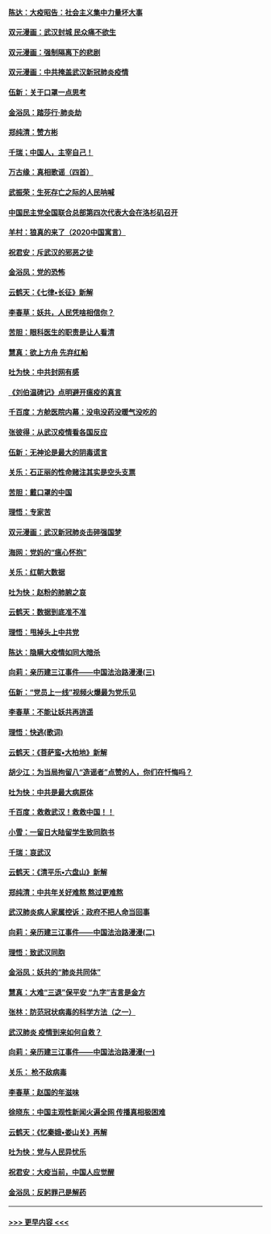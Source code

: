 #### [陈达：大疫昭告：社会主义集中力量坏大事](../pages/nsc993/n11859419.md?t=02111231) 
#### [双元漫画：武汉封城 民众痛不欲生](../pages/nsc993/n11859287.md?t=02111231) 
#### [双元漫画：强制隔离下的悲剧](../pages/nsc993/n11859244.md?t=02111231) 
#### [双元漫画：中共掩盖武汉新冠肺炎疫情](../pages/nsc993/n11858249.md?t=02111231) 
#### [伍新：关于口罩一点思考](../pages/nsc993/n11859195.md?t=02111231) 
#### [金浴凤：踏莎行‧肺炎劫](../pages/nsc993/n11858227.md?t=02111231) 
#### [郑纯清：赞方彬](../pages/nsc993/n11856803.md?t=02111231) 
#### [千瑞；中国人，主宰自己！](../pages/nsc993/n11856793.md?t=02111231) 
#### [万古缘：真相歌谣（四首）](../pages/nsc993/n11856263.md?t=02111231) 
#### [武振荣：生死存亡之际的人民呐喊](../pages/nsc993/n11856256.md?t=02111231) 
#### [中国民主党全国联合总部第四次代表大会在洛杉矶召开](../pages/nsc993/n11856344.md?t=02111231) 
#### [羊村：狼真的来了（2020中国寓言）](../pages/nsc993/n11856229.md?t=02111231) 
#### [祝君安：斥武汉的邪恶之徒](../pages/nsc993/n11855861.md?t=02111231) 
#### [金浴凤：党的恐怖](../pages/nsc993/n11855849.md?t=02111231) 
#### [云鹤天：《七律▪长征》新解](../pages/nsc993/n11855479.md?t=02111231) 
#### [李春草：妖共，人民凭啥相信你？](../pages/nsc993/n11855196.md?t=02111231) 
#### [苦胆：眼科医生的职责是让人看清](../pages/nsc993/n11853840.md?t=02111231) 
#### [慧真：欲上方舟 先弃红船](../pages/nsc993/n11853483.md?t=02111231) 
#### [吐为快：中共封网有感](../pages/nsc993/n11852575.md?t=02111231) 
#### [《刘伯温碑记》点明避开瘟疫的真言](../pages/nsc993/n11852128.md?t=02111231) 
#### [千百度：方舱医院内幕：没电没药没暖气没吃的](../pages/nsc993/n11850211.md?t=02111231) 
#### [张彼得：从武汉疫情看各国反应](../pages/nsc993/n11850102.md?t=02111231) 
#### [伍新：无神论是最大的阴毒谎言](../pages/nsc993/n11846129.md?t=02111231) 
#### [关乐：石正丽的性命赌注其实是空头支票](../pages/nsc993/n11846109.md?t=02111231) 
#### [苦胆：戴口罩的中国](../pages/nsc993/n11845576.md?t=02111231) 
#### [理悟：专家苦](../pages/nsc993/n11845564.md?t=02111231) 
#### [双元漫画：武汉新冠肺炎击碎强国梦](../pages/nsc993/n11843320.md?t=02111231) 
#### [海网：党妈的“瘟心怀抱”](../pages/nsc993/n11840740.md?t=02111231) 
#### [关乐：红朝大数据](../pages/nsc993/n11840675.md?t=02111231) 
#### [吐为快：赵粉的肺腑之哀](../pages/nsc993/n11840618.md?t=02111231) 
#### [云鹤天：数据到底准不准](../pages/nsc993/n11840325.md?t=02111231) 
#### [理悟：甩掉头上中共党](../pages/nsc993/n11838826.md?t=02111231) 
#### [陈达：隐瞒大疫情如同大暗杀](../pages/nsc993/n11838771.md?t=02111231) 
#### [向莉：亲历建三江事件——中国法治路漫漫(三)](../pages/nsc993/n11831825.md?t=02111231) 
#### [伍新：“党员上一线”视频火爆最为党乐见](../pages/nsc993/n11838200.md?t=02111231) 
#### [李春草：不能让妖共再逍遥](../pages/nsc993/n11838102.md?t=02111231) 
#### [理悟：快逃(歌词)](../pages/nsc993/n11838083.md?t=02111231) 
#### [云鹤天：《菩萨蛮▪大柏地》新解](../pages/nsc993/n11838059.md?t=02111231) 
#### [胡少江：为当局拘留八“造谣者”点赞的人，你们在忏悔吗？](../pages/nsc993/n11836801.md?t=02111231) 
#### [吐为快：中共是最大病原体](../pages/nsc993/n11836748.md?t=02111231) 
#### [千百度：救救武汉！救救中国！！](../pages/nsc993/n11836145.md?t=02111231) 
#### [小雪：一留日大陆留学生致同胞书](../pages/nsc993/n11834624.md?t=02111231) 
#### [千瑞：哀武汉](../pages/nsc993/n11833647.md?t=02111231) 
#### [云鹤天：《清平乐▪六盘山》新解](../pages/nsc993/n11833611.md?t=02111231) 
#### [郑纯清：中共年关好难熬 熬过更难熬](../pages/nsc993/n11833489.md?t=02111231) 
#### [武汉肺炎病人家属控诉：政府不把人命当回事](../pages/nsc993/n11833205.md?t=02111231) 
#### [向莉：亲历建三江事件——中国法治路漫漫(二)](../pages/nsc993/n11829102.md?t=02111231) 
#### [理悟：致武汉同胞](../pages/nsc993/n11831522.md?t=02111231) 
#### [金浴凤：妖共的“肺炎共同体”](../pages/nsc993/n11829448.md?t=02111231) 
#### [慧真：大难“三退”保平安 “九字”吉言是金方](../pages/nsc993/n11829501.md?t=02111231) 
#### [张林：防范冠状病毒的科学方法（之一）](../pages/nsc993/n11828618.md?t=02111231) 
#### [武汉肺炎 疫情到来如何自救？](../pages/nsc993/n11827632.md?t=02111231) 
#### [向莉：亲历建三江事件——中国法治路漫漫(一)](../pages/nsc993/n11827190.md?t=02111231) 
#### [关乐： 枪不敌病毒](../pages/nsc993/n11826746.md?t=02111231) 
#### [李春草：赵国的年滋味](../pages/nsc993/n11826321.md?t=02111231) 
#### [徐晓东：中国主观性新闻火遍全网 传播真相极困难](../pages/nsc993/n11826508.md?t=02111231) 
#### [云鹤天：《忆秦娥▪娄山关》再解](../pages/nsc993/n11824682.md?t=02111231) 
#### [吐为快：党与人民异忧乐](../pages/nsc993/n11824660.md?t=02111231) 
#### [祝君安：大疫当前，中国人应觉醒](../pages/nsc993/n11821946.md?t=02111231) 
#### [金浴凤：反躬罪己是解药](../pages/nsc993/n11820280.md?t=02111231) 

----
#### [ >>> 更早内容 <<< ](../indexes/nsc993-earlier.md)
